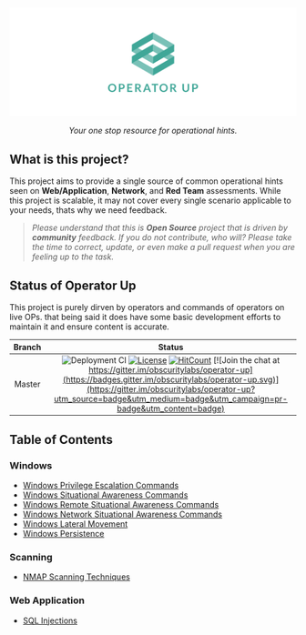 ![image](img/facebook_cover_photo_2.png#center)

<p align="center">
    <em>Your one stop resource for operational hints.</em>
</p>


## What is this project?


This project aims to provide a single source of common operational hints seen on **Web/Application**, **Network**, and **Red Team** assessments. While this project is scalable, it may not cover every single scenario applicable to your needs, thats why we need feedback.

> *Please understand that this is **Open Source** project that is driven by **community** feedback. If you do not contribute, who will? Please take the time to correct, update, or even make a pull request when you are feeling up to the task.*

## Status of Operator Up

This project is purely dirven by operators and commands of operators on live OPs. that being said it does have some basic development efforts to maintain it and ensure content is accurate.

| Branch | Status | 
| :----: | :----: | 
| Master | ![Deployment CI](https://github.com/obscuritylabs/operator-up/workflows/ci/badge.svg?branch=master) [![License](https://img.shields.io/badge/License-BSD%203--Clause-blue.svg)](https://opensource.org/licenses/BSD-3-Clause) [![HitCount](http://hits.dwyl.com/obscuritylabs/operator-up.svg)](http://hits.dwyl.com/obscuritylabs/operator-up) [![Join the chat at https://gitter.im/obscuritylabs/operator-up](https://badges.gitter.im/obscuritylabs/operator-up.svg)](https://gitter.im/obscuritylabs/operator-up?utm_source=badge&utm_medium=badge&utm_campaign=pr-badge&utm_content=badge) |

## Table of Contents

### Windows

- [Windows Privilege Escalation Commands](windows/priv_esc/)
- [Windows Situational Awareness Commands](windows/local_sa_cmds/)
- [Windows Remote Situational Awareness Commands](windows/remote_sa_cmds/)
- [Windows Network Situational Awareness Commands](windows/network_sa_cmds/)
- [Windows Lateral Movement](windows/lat_movement/)
- [Windows Persistence](windows/persistence/)

### Scanning

- [NMAP Scanning Techniques](scanning/nmap/)

### Web Application

- [SQL Injections](web_app/sql_injections/)
